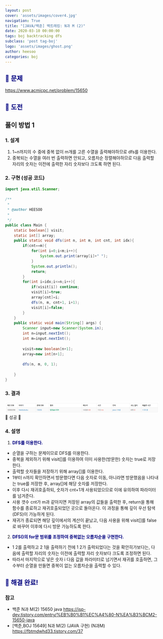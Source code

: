 ```yaml
---
layout: post
cover: 'assets/images/cover4.jpg'
navigation: True
title: "[JAVA/백준] 백트래킹: N과 M (2)"
date: 2020-03-10 00:00:00
tags: boj backtracking dfs
subclass: 'post tag-boj'
logo: 'assets/images/ghost.png'
author: heesoo
categories: boj
---
```

## <span style="color:navy">👀 문제</span>
<https://www.acmicpc.net/problem/15650>

## <span style="color:navy">👊 도전</span>

## 풀이 방법 1

### 1. 설계
1. 1~n까지의 수 중에 중복 없이 m개를 고른 수열을 출력해야하므로 dfs를 이용한다.
2. 중복되는 수열을 여러 번 출력하면 안되고, 오름차순 정렬해야하므로 다음 출력할 자리의 숫자는 이전에 출력한 자리 숫자보다 크도록 하면 된다.

### 2. 구현 (성공 코드)
```java
import java.util.Scanner;

/**
 * 
 * @author HEESOO
 *
 */
public class Main {
	static boolean[] visit;
	static int[] array;
	public static void dfs(int n, int m, int cnt, int idx){
		if(cnt==m){
			for(int i=0;i<m;i++){
				System.out.print(array[i]+" ");
			}
			System.out.println();
			return;
		}
		for(int i=idx;i<=n;i++){
			if(visit[i]) continue;
			visit[i]=true;
			array[cnt]=i;
			dfs(n, m, cnt+1, i+1);
			visit[i]=false;
		}
	}
	public static void main(String[] args) {
		Scanner input=new Scanner(System.in);
		int n=input.nextInt();
		int m=input.nextInt();
		
		visit=new boolean[n+1];
		array=new int[n+1];
		
		dfs(n, m, 0, 1);
		
	}
}
 ```

### 3. 결과
![실행결과](./assets/images/200310_2.PNG)
🤟 성공 🤟

### 4. 설명
1. **<span style="color:navy">DFS를 이용한다.</span>**
- 순열을 구하는 문제이므로 DFS를 이용한다.
- 중복을 제외하기 위해 visit[]를 이용하여 이미 사용한(방문한) 숫자는 true로 저장한다.
- 출력할 숫자들을 저장하기 위해 array[]를 이용한다.
- 1부터 n까지 확인하면서 방문했다면 다음 숫자로 이동, 아니라면 방문했음을 나타내는 true를 저장한 후, array[]에 해당 숫자를 저장한다. 
- 이후 다시 재귀호출하되, 숫자가 cnt+1개 사용되었으므로 이에 유의하여 파라미터를 넘겨준다.
- 사용 갯수 cnt가 m과 같아지면 저장된 array의 값들을 출력한 후, return을 통해 함수를 종료하고 재귀호출되었던 곳으로 돌아온다. 이 과정을 통해 깊이 우선 탐색(DFS)이 가능하게 된다.
- 재귀가 종료되면 해당 깊이에서의 계산이 끝났고, 다음 사용을 위해 visit[]를 false로 바꾸어 이후에 다시 방문 가능하도록 한다.

2. **<span style="color:navy">DFS()의 for문 범위를 조정하여 중복없는 오름차순을 구현한다.</span>**
- 1 2를 출력하고 2 1을 출력하기 전에 1 2가 출력되었다는 것을 확안히가보다는, 다음에 출력할 자리의 숫자는 이전에 출력할 자리 숫자보다 크도록 조정하면 된다.
- 따라서 마지막으로 넣은 숫자 i 다음 값을 파라미터로 넘기면서 재귀를 호출하면, 그 수부터 순열을 만들면 중복이 없는 오름차순을 출력할 수 있다.


## <span style="color:navy">👏 해결 완료!</span>

### 참고
- 백준 N과 M(2) 15650 java <https://jsp-dev.tistory.com/entry/%EB%B0%B1%EC%A4%80-N%EA%B3%BCM2-15650-java>
- [백준,BOJ 15649] N과 M(2) (JAVA 구현) (N과M) <https://fbtmdwhd33.tistory.com/37>
